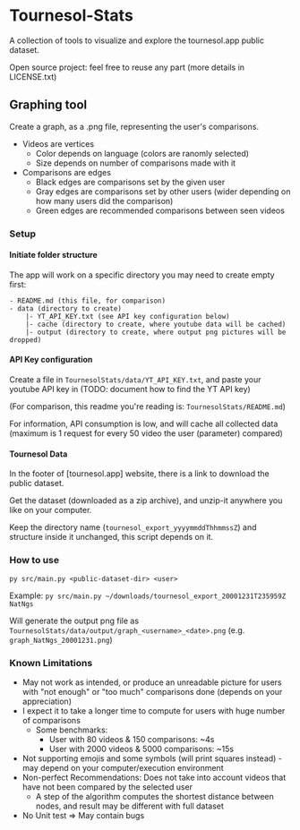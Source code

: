 # Tournesol-Stats
A collection of tools to visualize and explore the tournesol.app public dataset.

Open source project: feel free to reuse any part (more details in LICENSE.txt)

## Graphing tool

Create a graph, as a .png file, representing the user's comparisons.

- Videos are vertices
	- Color depends on language (colors are ranomly selected)
	- Size depends on number of comparisons made with it
- Comparisons are edges
	- Black edges are comparisons set by the given user
	- Gray edges are comparisons set by other users (wider depending on how many users did the comparison)
	- Green edges are recommended comparisons between seen videos

### Setup

#### Initiate folder structure

The app will work on a specific directory you may need to create empty first:

```
- README.md (this file, for comparison)
- data (directory to create)
	|- YT_API_KEY.txt (see API key configuration below)
	|- cache (directory to create, where youtube data will be cached)
	|- output (directory to create, where output png pictures will be dropped)
```

#### API Key configuration
Create a file in `TournesolStats/data/YT_API_KEY.txt`, and paste your youtube API key in (TODO: document how to find the YT API key)

(For comparison, this readme you're reading is: `TournesolStats/README.md`)

For information, API consumption is low, and will cache all collected data (maximum is 1 request for every 50 video the user (parameter) compared)

#### Tournesol Data
In the footer of [tournesol.app] website, there is a link to download the public dataset.

Get the dataset (downloaded as a zip archive), and unzip-it anywhere you like on your computer.

Keep the directory name (`tournesol_export_yyyymmddThhmmssZ`) and structure inside it unchanged, this script depends on it.


### How to use

`py src/main.py <public-dataset-dir> <user>`

Example:
`py src/main.py ~/downloads/tournesol_export_20001231T235959Z NatNgs`

Will generate the output png file as `TournesolStats/data/output/graph_<username>_<date>.png` (e.g. `graph_NatNgs_20001231.png`)

### Known Limitations

- May not work as intended, or produce an unreadable picture for users with "not enough" or "too much" comparisons done (depends on your appreciation)
- I expect it to take a longer time to compute for users with huge number of comparisons
	- Some benchmarks:
		- User with 80 videos & 150 comparisons: ~4s
		- User with 2000 videos & 5000 comparisons: ~15s
- Not supporting emojis and some symbols (will print squares instead) - may depend on your computer/execution environment
- Non-perfect Recommendations: Does not take into account videos that have not been compared by the selected user
	- A step of the algorithm computes the shortest distance between nodes, and result may be different with full dataset
- No Unit test => May contain bugs
